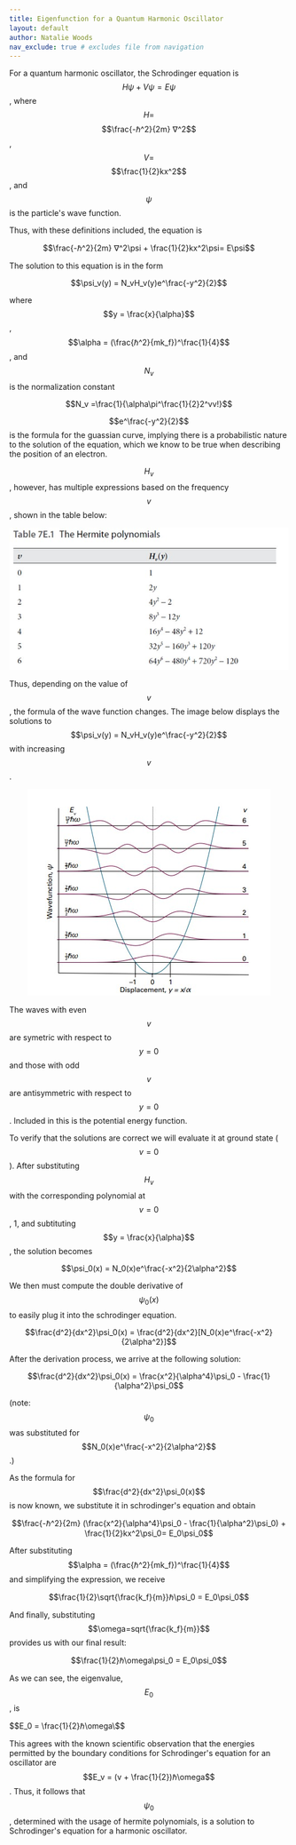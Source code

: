 ```yaml
---
title: Eigenfunction for a Quantum Harmonic Oscillator
layout: default
author: Natalie Woods
nav_exclude: true # excludes file from navigation
---
```

For a quantum harmonic oscillator, the Schrodinger equation is $$H\psi + V\psi= E\psi$$, where $$H=$$ $$\frac{-ℏ^2}{2m} ∇^2$$, $$V=$$ $$\frac{1}{2}kx^2$$, and $$\psi$$ is the particle's wave function.

Thus, with these definitions included, the equation is

$$\frac{-ℏ^2}{2m} ∇^2\psi + \frac{1}{2}kx^2\psi= E\psi$$

The solution to this equation is in the form

$$\psi_v(y) = N_vH_v(y)e^\frac{-y^2}{2}$$

where $$y = \frac{x}{\alpha}$$, $$\alpha = (\frac{ℏ^2}{mk_f})^\frac{1}{4}$$, and $$N_v$$ is the normalization constant 

$$N_v =\frac{1}{\alpha\pi^\frac{1}{2}2^vv!}$$

$$e^\frac{-y^2}{2}$$ is the formula for the guassian curve, implying there is a probabilistic nature to the solution of the equation, which we know to be true when describing the position of an electron.

$$H_v$$, however, has multiple expressions based on the frequency $$v$$, shown in the table below:
<p align="center"><img src="/assets/images/Hermite polynomials.jpg"></p>

Thus, depending on the value of $$v$$, the formula of the wave function changes. The image below displays the solutions to $$\psi_v(y) = N_vH_v(y)e^\frac{-y^2}{2}$$ with increasing $$v$$.

<p align="center"><img src="/assets/images/quantumharmonic solution.jpg"></p>

The waves with even $$v$$ are symetric with respect to $$y=0$$ and those with odd $$v$$ are antisymmetric with respect to $$y=0$$. Included in this is the potential energy function.

To verify that the solutions are correct we will evaluate it at ground state ($$v=0$$). After substituting $$H_v$$ with the corresponding polynomial at $$v=0$$, 1, and subtituting $$y = \frac{x}{\alpha}$$, the solution becomes

$$\psi_0(x) = N_0(x)e^\frac{-x^2}{2\alpha^2}$$

We then must compute the double derivative of $$\psi_0(x)$$ to easily plug it into the schrodinger equation.

$$\frac{d^2}{dx^2}\psi_0(x) = \frac{d^2}{dx^2}[N_0(x)e^\frac{-x^2}{2\alpha^2}]$$

After the derivation process, we arrive at the following solution:

$$\frac{d^2}{dx^2}\psi_0(x) = \frac{x^2}{\alpha^4}\psi_0 - \frac{1}{\alpha^2}\psi_0$$

(note: $$\psi_0$$ was substituted for $$N_0(x)e^\frac{-x^2}{2\alpha^2}$$.)

As the formula for $$\frac{d^2}{dx^2}\psi_0(x)$$ is now known, we substitute it in schrodinger's equation and obtain

$$\frac{-ℏ^2}{2m} (\frac{x^2}{\alpha^4}\psi_0 - \frac{1}{\alpha^2}\psi_0) + \frac{1}{2}kx^2\psi_0= E_0\psi_0$$

After substituting $$\alpha = (\frac{ℏ^2}{mk_f})^\frac{1}{4}$$ and simplifying the expression, we receive

$$\frac{1}{2}\sqrt{\frac{k_f}{m}}ℏ\psi_0 = E_0\psi_0$$

And finally, substituting $$\omega=sqrt{\frac{k_f}{m}}$$ provides us with our final result:

$$\frac{1}{2}ℏ\omega\psi_0 = E_0\psi_0$$

As we can see, the eigenvalue, $$E_0$$, is

$$E_0 = \frac{1}{2}ℏ\omega\$$

This agrees with the known scientific observation that the energies permitted by the boundary conditions for Schrodinger's equation for an oscillator are $$E_v = (v + \frac{1}{2})ℏ\omega$$. Thus, it follows that $$\psi_0$$, determined with the usage of hermite polynomials, is a solution to Schrodinger's equation for a harmonic oscillator.





